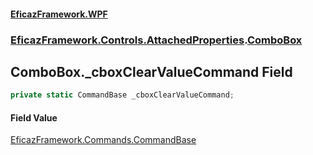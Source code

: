 #### [EficazFramework.WPF](EficazFrameworkWPF.md 'EficazFramework WPF')
### [EficazFramework.Controls.AttachedProperties](EficazFrameworkWPF.md#EficazFramework.Controls.AttachedProperties 'EficazFramework.Controls.AttachedProperties').[ComboBox](EficazFramework.Controls.AttachedProperties/ComboBox.md 'EficazFramework.Controls.AttachedProperties.ComboBox')

## ComboBox._cboxClearValueCommand Field

```csharp
private static CommandBase _cboxClearValueCommand;
```

#### Field Value
[EficazFramework.Commands.CommandBase](https://docs.microsoft.com/en-us/dotnet/api/EficazFramework.Commands.CommandBase 'EficazFramework.Commands.CommandBase')